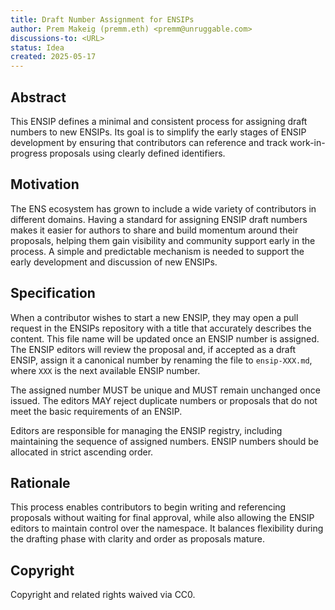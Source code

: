 ```yaml
---
title: Draft Number Assignment for ENSIPs  
author: Prem Makeig (premm.eth) <premm@unruggable.com>  
discussions-to: <URL>
status: Idea  
created: 2025-05-17  
---
```


## Abstract

This ENSIP defines a minimal and consistent process for assigning draft numbers to new ENSIPs. Its goal is to simplify the early stages of ENSIP development by ensuring that contributors can reference and track work-in-progress proposals using clearly defined identifiers.

## Motivation

The ENS ecosystem has grown to include a wide variety of contributors in different domains. Having a standard for assigning ENSIP draft numbers makes it easier for authors to share and build momentum around their proposals, helping them gain visibility and community support early in the process. A simple and predictable mechanism is needed to support the early development and discussion of new ENSIPs.

## Specification

When a contributor wishes to start a new ENSIP, they may open a pull request in the ENSIPs repository with a title that accurately describes the content. This file name will be updated once an ENSIP number is assigned. The ENSIP editors will review the proposal and, if accepted as a draft ENSIP, assign it a canonical number by renaming the file to `ensip-XXX.md`, where `XXX` is the next available ENSIP number.

The assigned number MUST be unique and MUST remain unchanged once issued. The editors MAY reject duplicate numbers or proposals that do not meet the basic requirements of an ENSIP.

Editors are responsible for managing the ENSIP registry, including maintaining the sequence of assigned numbers. ENSIP numbers should be allocated in strict ascending order.

## Rationale

This process enables contributors to begin writing and referencing proposals without waiting for final approval, while also allowing the ENSIP editors to maintain control over the namespace. It balances flexibility during the drafting phase with clarity and order as proposals mature.

## Copyright

Copyright and related rights waived via CC0.

